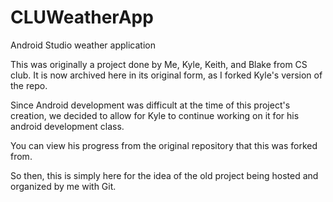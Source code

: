 # CLUWeatherApp
Android Studio weather application

This was originally a project done by Me, Kyle, Keith, and Blake from CS club.
It is now archived here in its original form, as I forked Kyle's version of the repo.

Since Android development was difficult at the time of this project's creation, 
we decided to allow for Kyle to continue working on it for his android development class.

You can view his progress from the original repository that this was forked from.

So then, this is simply here for the idea of the old project being hosted and organized by me with Git.

